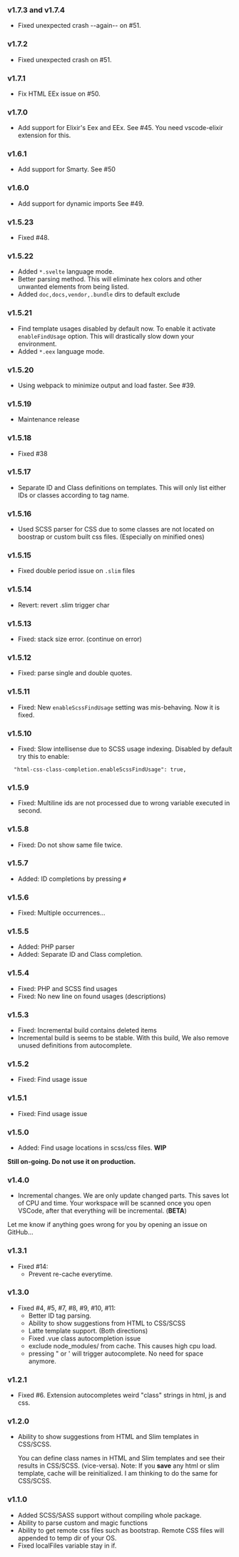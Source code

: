 ### v1.7.3 and v1.7.4

* Fixed unexpected crash --again-- on #51.

### v1.7.2

* Fixed unexpected crash on #51.

### v1.7.1

* Fix HTML EEx issue on #50.

### v1.7.0

* Add support for Elixir's Eex and EEx. See #45. You need vscode-elixir extension for this.

### v1.6.1

* Add support for Smarty. See #50

### v1.6.0

* Add support for dynamic imports See #49.

### v1.5.23

* Fixed #48.

### v1.5.22

* Added `*.svelte` language mode.
* Better parsing method. This will eliminate hex colors and other unwanted elements from being listed.
* Added `doc,docs,vendor,.bundle` dirs to default exclude

### v1.5.21

* Find template usages disabled by default now. To enable it activate `enableFindUsage` option. This will drastically slow down your environment.
* Added `*.eex` language mode.

### v1.5.20

* Using webpack to minimize output and load faster. See #39.

### v1.5.19

* Maintenance release
  
### v1.5.18

* Fixed #38
  
### v1.5.17

* Separate ID and Class definitions on templates. This will only list either IDs or classes according to tag name.
  
### v1.5.16

* Used SCSS parser for CSS due to some classes are not located on boostrap or custom built css files. (Especially on minified ones)

### v1.5.15

* Fixed double period issue on `.slim` files

### v1.5.14

* Revert: revert .slim trigger char
  
### v1.5.13

* Fixed: stack size error. (continue on error)
  
### v1.5.12

* Fixed: parse single and double quotes.
  
### v1.5.11

* Fixed: New `enableScssFindUsage` setting was mis-behaving. Now it is fixed.
  
### v1.5.10

* Fixed: Slow intellisense due to SCSS usage indexing. Disabled by default try this to enable:

```
  "html-css-class-completion.enableScssFindUsage": true,
```
  
### v1.5.9

* Fixed: Multiline ids are not processed due to wrong variable executed in second.
  
### v1.5.8

* Fixed: Do not show same file twice.

### v1.5.7

* Added: ID completions by pressing `#`

### v1.5.6

* Fixed: Multiple occurrences...
  
### v1.5.5

* Added: PHP parser
* Added: Separate ID and Class completion.

### v1.5.4

* Fixed: PHP and SCSS find usages
* Fixed: No new line on found usages (descriptions)

### v1.5.3

* Fixed: Incremental build contains deleted items
* Incremental build is seems to be stable. With this build, We also remove unused definitions from autocomplete.

### v1.5.2

* Fixed: Find usage issue

### v1.5.1

* Fixed: Find usage issue

### v1.5.0

* Added: Find usage locations in scss/css files. **WIP**

**Still on-going. Do not use it on production.**

### v1.4.0

* Incremental changes. We are only update changed parts. This saves lot of CPU and time. Your workspace will be scanned once you open VSCode, after that everything will be incremental. (**BETA**)

Let me know if anything goes wrong for you by opening an issue on GitHub...

### v1.3.1

* Fixed #14:
  + Prevent re-cache everytime.
  
### v1.3.0

* Fixed #4, #5, #7, #8, #9, #10, #11: 
  + Better ID tag parsing.
  + Ability to show suggestions from HTML to CSS/SCSS
  + Latte template support. (Both directions)
  + Fixed .vue class autocompletion issue
  + exclude node_modules/ from cache. This causes high cpu load.
  + pressing " or ' will trigger autocomplete. No need for space anymore.
  
### v1.2.1

* Fixed #6. Extension autocompletes weird "class" strings in html, js and css.

### v1.2.0
* Ability to show suggestions from HTML and Slim templates in CSS/SCSS.
  
  You can define class names in HTML and Slim templates and see their results in CSS/SCSS. (vice-versa).
  Note: If you **save** any html or slim template, cache will be reinitialized. I am thinking to do the same for CSS/SCSS.

### v1.1.0

* Added SCSS/SASS support without compiling whole package.
* Ability to parse custom and magic functions
* Ability to get remote css files such as bootstrap. Remote CSS files will appended to temp dir of your OS.
* Fixed localFiles variable stay in if.
